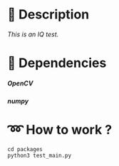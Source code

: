 # :loudspeaker: Description
_This is an IQ test._
# :mag_right: Dependencies
##### OpenCV
##### numpy
# :loop: How to work ?
``` shell
cd packages
python3 test_main.py
```